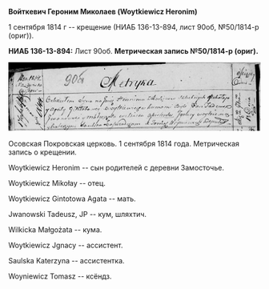 **Войткевич Героним Миколаев (Woytkiewicz Heronim)**

1 сентября 1814 г -- крещение (НИАБ 136-13-894, лист 90об, №50/1814-р
(ориг)).

**НИАБ 136-13-894:** Лист 90об. **Метрическая запись №50/1814-р
(ориг).**

![](./media/160de5938cc9358c91d1327d7053804de1075d39.png)

Осовская Покровская церковь. 1 сентября 1814 года. Метрическая запись о
крещении.

Woytkiewicz Heronim -- сын родителей с деревни Замосточье.

Woytkiewicz Mikołay -- отец.

Woytkiewicz Gintotowa Agata -- мать.

Jwanowski Tadeusz, JP -- кум, шляхтич.

Wilkicka Małgożata -- кума.

Woytkiewicz Jgnacy -- ассистент.

Saulska Katerzyna -- ассистентка.

Woyniewicz Tomasz -- ксёндз.
